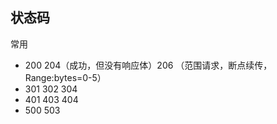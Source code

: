 ## 状态码

常用

- 200 204（成功，但没有响应体）206 （范围请求，断点续传，Range:bytes=0-5）
- 301 302 304
- 401 403 404
- 500 503